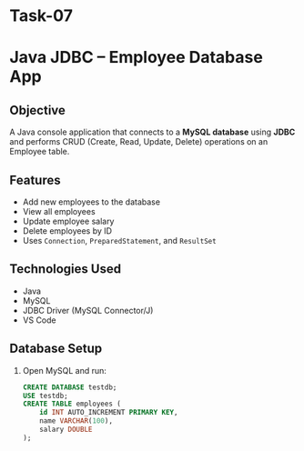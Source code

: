 # Task-07

# Java JDBC – Employee Database App

## Objective
A Java console application that connects to a **MySQL database** using **JDBC** and performs CRUD (Create, Read, Update, Delete) operations on an Employee table.

## Features
- Add new employees to the database
- View all employees
- Update employee salary
- Delete employees by ID
- Uses `Connection`, `PreparedStatement`, and `ResultSet`

## Technologies Used
- Java
- MySQL
- JDBC Driver (MySQL Connector/J)
- VS Code

## Database Setup
1. Open MySQL and run:
   ```sql
   CREATE DATABASE testdb;
   USE testdb;
   CREATE TABLE employees (
       id INT AUTO_INCREMENT PRIMARY KEY,
       name VARCHAR(100),
       salary DOUBLE
   );
